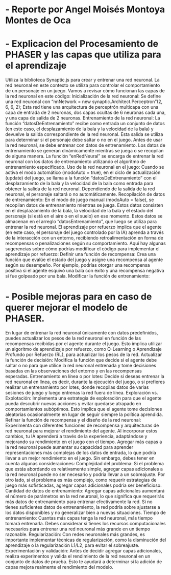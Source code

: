 # - Reporte por Angel Moisés Montoya Montes de Oca
# - Explicacion del Procesamiento de PHASER y las capas que utiliza para el aprendizaje
Utiliza la biblioteca Synaptic.js para crear y entrenar una red neuronal. La red neuronal en este contexto se utiliza para controlar el comportamiento de un personaje en un juego. Vamos a revisar cómo funcionan las capas de la red neuronal en este código:
Inicialización de la red neuronal:
Se define una red neuronal con “nnNetwork = new synaptic.Architect.Perceptron”(2, 6, 6, 2); Esta red tiene una arquitectura de perceptrón multicapa con una capa de entrada de 2 neuronas, dos capas ocultas de 6 neuronas cada una, y una capa de salida de 2 neuronas.
Entrenamiento de la red neuronal:
La función “datosDeEntrenamiento” recibe como entrada un conjunto de datos (en este caso, el desplazamiento de la bala y la velocidad de la bala) y devuelve la salida correspondiente de la red neuronal. Esta salida se utiliza para determinar si el personaje debe saltar o no en el juego.
Antes de usar la red neuronal, se debe entrenar con datos de entrenamiento. Los datos de entrenamiento se generan dinámicamente mientras se juega o se recopilan de alguna manera.
La función “enRedNeural” se encarga de entrenar la red neuronal con los datos de entrenamiento utilizando el algoritmo de entrenamiento especificado.
Uso de la red neuronal en el juego:
Cuando se activa el modo automático (modoAuto = true), en el ciclo de actualización (update) del juego, se llama a la función “datosDeEntrenamiento” con el desplazamiento de la bala y la velocidad de la bala como entrada para obtener la salida de la red neuronal.
Dependiendo de la salida de la red neuronal, el personaje saltará o no automáticamente.
Recopilación de datos de entrenamiento:
En el modo de juego manual (modoAuto = false), se recopilan datos de entrenamiento mientras se juega. Estos datos consisten en el desplazamiento de la bala, la velocidad de la bala y el estado del personaje (si está en el aire o en el suelo) en ese momento.
Estos datos se almacenan en el arreglo “datosEntrenamiento”, que luego se utiliza para entrenar la red neuronal.
El aprendizaje por refuerzo implica que el agente (en este caso, el personaje del juego controlado por la IA) aprenda a través de la interacción con un entorno, recibiendo retroalimentación en forma de recompensas o penalizaciones según su comportamiento.
Aquí hay algunas sugerencias sobre cómo podrías modificar el código para implementar el aprendizaje por refuerzo:
Definir una función de recompensa:
Crea una función que evalúe el estado del juego y asigne una recompensa al agente según su desempeño. Por ejemplo, podrías otorgar una recompensa positiva si el agente esquivó una bala con éxito y una recompensa negativa si fue golpeado por una bala.
Modificar la función de entrenamiento:
# - Posible mejoras para en caso de querer mejorar el modelo de PHASER.
En lugar de entrenar la red neuronal únicamente con datos predefinidos, puedes actualizar los pesos de la red neuronal en función de las recompensas recibidas por el agente durante el juego. Esto implica utilizar un algoritmo de aprendizaje por refuerzo, como Q-Learning o Aprendizaje Profundo por Refuerzo (RL), para actualizar los pesos de la red.
Actualizar la función de decisión:
Modifica la función que decide si el agente debe saltar o no para que utilice la red neuronal entrenada y tome decisiones basadas en las observaciones del entorno y en las recompensas esperadas.
Entrenamiento en línea o por lotes:
Decide si deseas entrenar la red neuronal en línea, es decir, durante la ejecución del juego, o si prefieres realizar un entrenamiento por lotes, donde recopilas datos de varias sesiones de juego y luego entrenas la red fuera de línea.
Exploración vs. Explotación:
Implementa una estrategia de exploración para que el agente pueda descubrir nuevas acciones y evitar quedarse atrapado en comportamientos subóptimos. Esto implica que el agente tome decisiones aleatorias ocasionalmente en lugar de seguir siempre la política aprendida.
Refinar la función de recompensa y el diseño de la red neuronal:
Experimenta con diferentes funciones de recompensa y arquitecturas de red neuronal para mejorar el rendimiento del agente.
Al incorporar estos cambios, tu IA aprenderá a través de la experiencia, adaptándose y mejorando su rendimiento en el juego con el tiempo. Agregar más capas a la red neuronal puede aumentar su capacidad para aprender representaciones más complejas de los datos de entrada, lo que podría llevar a un mejor rendimiento en el juego. Sin embargo, debes tener en cuenta algunas consideraciones:
Complejidad del problema: Si el problema que estás abordando es relativamente simple, agregar capas adicionales a la red neuronal puede no ser necesario y podría llevar a un sobreajuste. Por otro lado, si el problema es más complejo, como requerir estrategias de juego más sofisticadas, agregar capas adicionales podría ser beneficioso.
Cantidad de datos de entrenamiento: Agregar capas adicionales aumentará el número de parámetros en la red neuronal, lo que significa que requerirás más datos de entrenamiento para entrenar efectivamente la red. Si no tienes suficientes datos de entrenamiento, la red podría sobre ajustarse a los datos disponibles y no generalizar bien a nuevas situaciones.
Tiempo de entrenamiento: Cuantas más capas tenga la red neuronal, más tiempo tomará entrenarla. Debes considerar si tienes los recursos computacionales necesarios para entrenar una red neuronal más grande en un tiempo razonable.
Regularización: Con redes neuronales más grandes, es importante implementar técnicas de regularización, como la disminución del aprendizaje o la regularización L1/L2, para evitar el sobreajuste.
Experimentación y validación: Antes de decidir agregar capas adicionales, realiza experimentos y valida el rendimiento de la red neuronal en un conjunto de datos de prueba. Esto te ayudará a determinar si la adición de capas mejora realmente el rendimiento del modelo.
